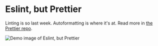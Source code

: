 # Eslint, but Prettier

Linting is so last week. Autoformatting is where it's at. Read more in [the Prettier repo][prettier-github].

![Demo image of Eslint, but Prettier](https://user-images.githubusercontent.com/829836/47109817-84610400-d24f-11e8-8ea5-3350e62962b2.png)

[prettier-github]: https://github.com/prettier/prettier
